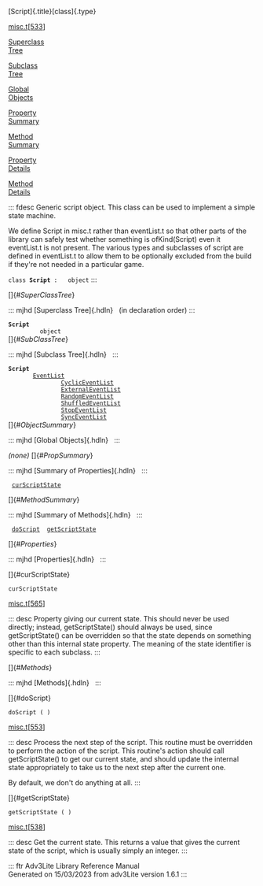 [Script]{.title}[class]{.type}

[misc.t](../file/misc.t.html)\[[533](../source/misc.t.html#533)\]

[Superclass\
Tree](#_SuperClassTree_)

[Subclass\
Tree](#_SubClassTree_)

[Global\
Objects](#_ObjectSummary_)

[Property\
Summary](#_PropSummary_)

[Method\
Summary](#_MethodSummary_)

[Property\
Details](#_Properties_)

[Method\
Details](#_Methods_)

::: fdesc
Generic script object. This class can be used to implement a simple
state machine.

We define Script in misc.t rather than eventList.t so that other parts
of the library can safely test whether something is ofKind(Script) even
it eventList.t is not present. The various types and subclasses of
script are defined in eventList.t to allow them to be optionally
excluded from the build if they\'re not needed in a particular game.

`class `**`Script`**` :   object`
:::

[]{#_SuperClassTree_}

::: mjhd
[Superclass Tree]{.hdln}   (in declaration order)
:::

**`Script`**\
`         object`\
[]{#_SubClassTree_}

::: mjhd
[Subclass Tree]{.hdln}  
:::

**`Script`**\
`         `[`EventList`](../object/EventList.html)\
`                 `[`CyclicEventList`](../object/CyclicEventList.html)\
`                 `[`ExternalEventList`](../object/ExternalEventList.html)\
`                 `[`RandomEventList`](../object/RandomEventList.html)\
`                 `[`ShuffledEventList`](../object/ShuffledEventList.html)\
`                 `[`StopEventList`](../object/StopEventList.html)\
`                 `[`SyncEventList`](../object/SyncEventList.html)\
[]{#_ObjectSummary_}

::: mjhd
[Global Objects]{.hdln}  
:::

*(none)* []{#_PropSummary_}

::: mjhd
[Summary of Properties]{.hdln}  
:::

` `[`curScriptState`](#curScriptState)`  `

[]{#_MethodSummary_}

::: mjhd
[Summary of Methods]{.hdln}  
:::

` `[`doScript`](#doScript)`  `[`getScriptState`](#getScriptState)`  `

[]{#_Properties_}

::: mjhd
[Properties]{.hdln}  
:::

[]{#curScriptState}

`curScriptState`

[misc.t](../file/misc.t.html)\[[565](../source/misc.t.html#565)\]

::: desc
Property giving our current state. This should never be used directly;
instead, getScriptState() should always be used, since getScriptState()
can be overridden so that the state depends on something other than this
internal state property. The meaning of the state identifier is specific
to each subclass.
:::

[]{#_Methods_}

::: mjhd
[Methods]{.hdln}  
:::

[]{#doScript}

`doScript ( )`

[misc.t](../file/misc.t.html)\[[553](../source/misc.t.html#553)\]

::: desc
Process the next step of the script. This routine must be overridden to
perform the action of the script. This routine\'s action should call
getScriptState() to get our current state, and should update the
internal state appropriately to take us to the next step after the
current one.

By default, we don\'t do anything at all.
:::

[]{#getScriptState}

`getScriptState ( )`

[misc.t](../file/misc.t.html)\[[538](../source/misc.t.html#538)\]

::: desc
Get the current state. This returns a value that gives the current state
of the script, which is usually simply an integer.
:::

::: ftr
Adv3Lite Library Reference Manual\
Generated on 15/03/2023 from adv3Lite version 1.6.1
:::
